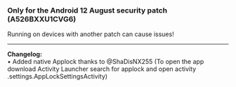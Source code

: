 ### Only for the Android 12 August security patch (A526BXXU1CVG6)
Running on devices with another patch can cause issues!

---
<b> Changelog:</b>
<br/>• Added native Applock thanks to @ShaDisNX255 
(To open the app download Activity Launcher search for applock and open activity .settings.AppLockSettingsActivity)
